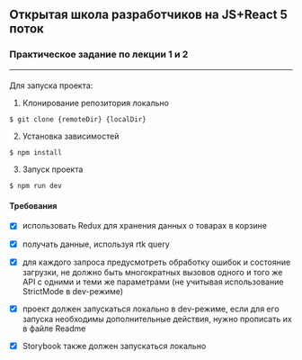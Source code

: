 ## Открытая школа разработчиков на JS+React 5 поток

### Практическое задание по лекции 1 и 2
---
####

Для запуска проекта:

1. Клонирование репозитория локально
```
$ git clone {remoteDir} {localDir}
```
2. Установка зависимостей
```
$ npm install
```
3. Запуск проекта
```
$ npm run dev
```


#### Требования

- [x] использовать Redux для хранения данных о товарах в корзине

- [x] получать данные, используя rtk query

- [x] для каждого запроса предусмотреть обработку ошибок и состояние загрузки, не должно быть многократных вызовов одного и того же API с одними и теми же параметрами (не учитывая использование StrictMode в dev-режиме)

- [x] проект должен запускаться локально в dev-режиме, если для его запуска необходимы дополнительные действия, нужно прописать их в файле Readme

- [x] Storybook также должен запускаться локально